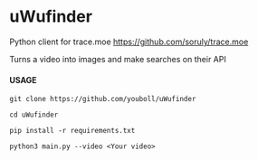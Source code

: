 # uWufinder
Python client for trace.moe
https://github.com/soruly/trace.moe

Turns a video into images and make searches on their API

#### USAGE
```
git clone https://github.com/youboll/uWufinder

cd uWufinder

pip install -r requirements.txt

python3 main.py --video <Your video>
```
